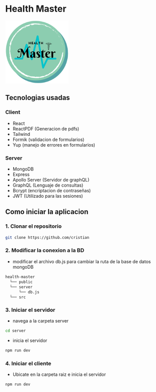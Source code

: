 # Health Master
<img src="./public/logo.png" alt="texto alternativo" width="200" height="200">

## Tecnologias usadas

### Client
- React
- ReactPDF (Generacion de pdfs)
- Tailwind
- Formik (validacion de formularios)
- Yup (manejo de errores en formularios)

### Server
- MongoDB
- Express
- Apollo Server (Servidor de graphQL)
- GraphQL (Lenguaje de consultas)
- Bcrypt (encriptacion de contraseñas)
- JWT (Utilizado para las sesiones)

## Como iniciar la aplicacion

### 1. Clonar el repositorio
```bash
git clone https://github.com/cristian
```

### 2. Modificar la conexion a la BD
  - modificar el archivo db.js para cambiar la ruta de la base de datos mongoDB
  ```
health-master
    └── public
    └── server
        └── db.js
    └── src
```

### 3. Iniciar el servidor
- navega a la carpeta server
```bash
cd server
```
- inicia el servidor
```bash
npm run dev
```

### 4. Iniciar el cliente
- Ubicate en la carpeta raiz e inicia el servidor
```bash
npm run dev
```